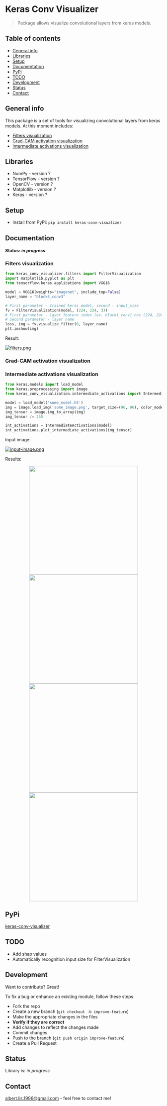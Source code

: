 # Keras Conv Visualizer
> Package allows visualize convolutional layers from keras models.

## Table of contents
* [General info](#general-info)
* [Libraries](#libraries)
* [Setup](#setup)
* [Documentation](#documentation)
* [PyPi](#pypi)
* [TODO](#todo)
* [Development](#development)
* [Status](#status)
* [Contact](#contact)

## General info
This package is a set of tools for visualizing convolutional layers from keras models. At this moment includes:
* [Filters visualization](#filters-visualization)
* [Grad-CAM activation visualization](#grad-cam)
* [Intermediate activations visualization](#intermediate-activations-visualization)

## Libraries
- NumPy - version ?
- TensorFlow - version ?
- OpenCV - version ?
- Matplotlib - version ?
- Keras - version ?

## Setup
* Install from PyPi: `pip install keras-conv-visualizer`

## Documentation
#### Status: _in progress_
### Filters visualization
```python
from keras_conv_visualizer.filters import FilterVisualization
import matplotlib.pyplot as plt
from tensorflow.keras.applications import VGG16

model = VGG16(weights="imagenet", include_top=False)
layer_name = "block5_conv3"

# First parameter - trained keras model, second - input_size
fv = FilterVisualization(model, (224, 224, 3))
# First parameter - layer feature index (ex. block1_conv1 has (224, 224, 64) index is from 0 to 63)
# Second parameter - layer name
loss, img = fv.visualize_filter(0, layer_name)
plt.imshow(img)
```
Result:

[![filters.png](https://i.postimg.cc/YCxdK1nP/filters.png)](https://postimg.cc/Mnv71j80)

<h3 id="grad-cam">Grad-CAM activation visualization</h3>

### Intermediate activations visualization
```python
from keras.models import load_model
from keras.preprocessing import image
from keras_conv_visualization.intermediate_activations import IntermediateActivations

model = load_model('some_model.h5')
img = image.load_img('some_image.png', target_size=(96, 96), color_mode='grayscale')
img_tensor = image.img_to_array(img)
img_tensor /= 255

int_activations = IntermediateActivations(model)
int_activations.plot_intermediate_activations(img_tensor)
```
Input image:

[![input-image.png](https://i.postimg.cc/1tBsV71h/input-image.png)](https://postimg.cc/47Yrr53B)

Results:
<p align="center">
  <img src = "https://i.postimg.cc/5NS4htRN/r1.png" width=350 height=350>
  <img src = "https://i.postimg.cc/wjxqgdC5/r2.png" width=350 height=350>
  <img src = "https://i.postimg.cc/66R5hcVZ/r3.png" width=350 height=350>
  <img src = "https://i.postimg.cc/jdbq3fvF/r4.png" width=350 height=350>
</p>

## PyPi
[keras-conv-visualizer](https://pypi.org/project/keras-conv-visualizer/)

## TODO
- Add shap values
- Automatically recognition input size for FilterVisualization

## Development
Want to contribute? Great!

To fix a bug or enhance an existing module, follow these steps:

* Fork the repo
* Create a new branch (`git checkout -b improve-feature`)
* Make the appropriate changes in the files
* **Verify if they are correct**
* Add changes to reflect the changes made
* Commit changes
* Push to the branch (`git push origin improve-feature`)
* Create a Pull Request

## Status
Library is: _in progress_

## Contact
albert.lis.1996@gmail.com - feel free to contact me!
